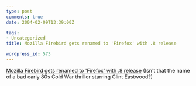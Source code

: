 ```yaml
---
type: post
comments: true
date: 2004-02-09T13:39:00Z

tags:
- Uncategorized
title: Mozilla Firebird gets renamed to 'Firefox' with .8 release

wordpress_id: 573
---
```


[Mozilla Firebird gets renamed to 'Firefox' with .8 release](http://www.mozilla.org/press/mozilla-2004-02-09.html) (Isn't that the name of a bad early 80s Cold War thriller starring Clint Eastwood?)
